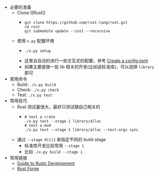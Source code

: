 - 必要的准备
	- Clone [[Rust]]
		- ```shell
		  git clone https://github.com/rust-lang/rust.git
		  cd rust
		  git submodule update --init --recursive
		  ```
	- 使用 `x.py` 配置环境
		- ```shell
		  ./x.py setup
		  ```
		- 这里会自动的进行一些交互式的配置，参考 [Create a config.toml](https://rustc-dev-guide.rust-lang.org/building/how-to-build-and-run.html#create-a-configtoml)
		- 如果主要是做一些 lib 相关的开发(比如说标准库)，可以选择 `library` 即可
- 常用命令
	- Build: `./x.py build`
	- Check: `./x.py check`
	- Test: `./x.py test`
- 常用技巧
	- Rust 测试量很大，最好只测试跟自己相关的
		- ```shell
		  # test a crate
		  ./x.py test --stage 1 library/alloc
		  # test a mod
		  ./x.py test --stage 1 library/alloc --test-args sync
		  ```
	- 通过 `--stage 0|1|2` 来指定不同的 build stage
		- 标准库开发比较常用 `--stage 1`
		- 比如 `./x.py build --stage 1`
- 常用链接
	- [Guide to Rustc Development](https://rustc-dev-guide.rust-lang.org/getting-started.html)
	- [Rust Forge](https://forge.rust-lang.org/)